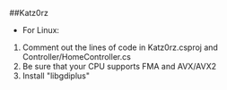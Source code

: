 ##Katz0rz
- For Linux:
1. Comment out the lines of code in Katz0rz.csproj and Controller/HomeController.cs
2. Be sure that your CPU supports FMA and AVX/AVX2
3. Install "libgdiplus"
